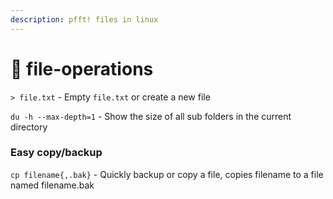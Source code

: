 ```yaml
---
description: pfft! files in linux
---
```


# 🔎 file-operations

`> file.txt` - Empty `file.txt` or create a new file

`du -h --max-depth=1` - Show the size of all sub folders in the current directory

### Easy copy/backup

`cp filename{,.bak}` - Quickly backup or copy a file, copies filename to a file named filename.bak
